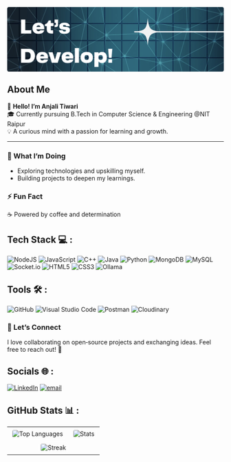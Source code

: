 <div style="width: 100%; height: 150px; overflow: hidden; border-radius: 4px;">
  <img
    src="banner.png"
    alt="GitHub Banner"
    style="width: 100%; height: auto;"
  />
</div>



## About Me

👋 **Hello! I’m Anjali Tiwari**  
🎓 Currently pursuing B.Tech in Computer Science & Engineering @NIT Raipur  
💡 A curious mind with a passion for learning and growth.

---

### 🔭 What I’m Doing  
- Exploring technologies and upskilling myself.
- Building projects to deepen my learnings.

### ⚡ Fun Fact
☕ Powered by coffee and determination  

## Tech Stack 💻 :
![NodeJS](https://img.shields.io/badge/node.js-6DA55F?style=flat-square&logo=node.js&logoColor=white) 
![JavaScript](https://img.shields.io/badge/javascript-%23323330.svg?style=flat-square&logo=javascript&logoColor=%23F7DF1E) 
![C++](https://img.shields.io/badge/c++-%2300599C.svg?style=flat-square&logo=c%2B%2B&logoColor=white) 
![Java](https://img.shields.io/badge/java-%23ED8B00.svg?style=flat-square&logo=openjdk&logoColor=white) 
![Python](https://img.shields.io/badge/python-%2314354C.svg?style=flat-square&logo=python&logoColor=white) 
![MongoDB](https://img.shields.io/badge/MongoDB-%234ea94b.svg?style=flat-square&logo=mongodb&logoColor=white) 
![MySQL](https://img.shields.io/badge/mysql-%2300f.svg?style=flat-square&logo=mysql&logoColor=white) 
![Socket.io](https://img.shields.io/badge/Socket.io-black?style=flat-square&logo=socket.io&badgeColor=010101) 
![HTML5](https://img.shields.io/badge/html5-%23E34F26.svg?style=flat-square&logo=html5&logoColor=white) 
![CSS3](https://img.shields.io/badge/css3-%231572B6.svg?style=flat-square&logo=css3&logoColor=white) 
![Ollama](https://img.shields.io/badge/Ollama-000000?style=flat-square&logo=llama&logoColor=white)

## Tools 🛠️ :
![GitHub](https://img.shields.io/badge/github-%23121011.svg?style=flat-square&logo=github&logoColor=white) 
![Visual Studio Code](https://img.shields.io/badge/VS%20Code-007ACC?style=flat-square&logo=visual-studio-code&logoColor=white) 
![Postman](https://img.shields.io/badge/Postman-FF6C37?style=flat-square&logo=postman&logoColor=white) 
![Cloudinary](https://img.shields.io/badge/Cloudinary-3448C5?style=flat-square&logo=cloudinary&logoColor=white)





### 🤝 Let’s Connect  
I love collaborating on open‑source projects and exchanging ideas. Feel free to reach out! 💬

## Socials 🌐 :
[![LinkedIn](https://img.shields.io/badge/LinkedIn-%230077B5.svg?logo=linkedin&logoColor=white)](https://www.linkedin.com/in/tiwari-anjali) [![email](https://img.shields.io/badge/Email-D14836?logo=gmail&logoColor=white)](mailto:anjali2006.tiwari@gmail.com) 

## GitHub Stats 📊 :

<table>
  <tr>
    <td>
      <img
        src="https://github-readme-stats.vercel.app/api/top-langs/?username=Anjali-2807&theme=dark&hide_border=false&include_all_commits=true&count_private=false&layout=compact"
        alt="Top Languages"
        style="border:1px solid #fff; border-radius:8px; padding:4px;"
      />
    </td>
    <td>
      <img
        src="https://github-readme-stats.vercel.app/api?username=Anjali-2807&hide_title=false&hide_rank=true&show_icons=true&include_all_commits=true&count_private=true&disable_animations=false&theme=dark&locale=en&hide_border=false"
        alt="Stats"
        style="border:1px solid #fff; border-radius:8px; padding:4px;"
      />
    </td>
  </tr>
  <tr>
    <td colspan="2" align="center">
      <img
        src="https://nirzak-streak-stats.vercel.app/?user=Anjali-2807&theme=dark&hide_border=false"
        alt="Streak"
        style="border:1px solid #fff; border-radius:8px; padding:4px;"
      />
    </td>
  </tr>
</table>




<!-- Proudly created with GPRM ( https://gprm.itsvg.in ) -->
